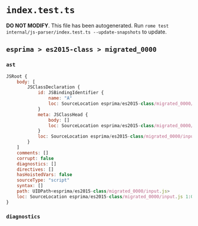 # `index.test.ts`

**DO NOT MODIFY**. This file has been autogenerated. Run `rome test internal/js-parser/index.test.ts --update-snapshots` to update.

## `esprima > es2015-class > migrated_0000`

### `ast`

```javascript
JSRoot {
	body: [
		JSClassDeclaration {
			id: JSBindingIdentifier {
				name: "A"
				loc: SourceLocation esprima/es2015-class/migrated_0000/input.js 1:6-1:7 (A)
			}
			meta: JSClassHead {
				body: []
				loc: SourceLocation esprima/es2015-class/migrated_0000/input.js 1:0-1:10
			}
			loc: SourceLocation esprima/es2015-class/migrated_0000/input.js 1:0-1:10
		}
	]
	comments: []
	corrupt: false
	diagnostics: []
	directives: []
	hasHoistedVars: false
	sourceType: "script"
	syntax: []
	path: UIDPath<esprima/es2015-class/migrated_0000/input.js>
	loc: SourceLocation esprima/es2015-class/migrated_0000/input.js 1:0-2:0
}
```

### `diagnostics`

```

```
